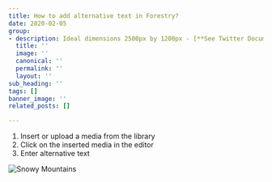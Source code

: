 ```yaml
---
title: How to add alternative text in Forestry?
date: 2020-02-05
group:
- description: Ideal dimensions 2500px by 1200px - [**See Twitter Documentation**](https://twitter.com)
  title: ''
  image: ''
  canonical: ''
  permalink: ''
  layout: ''
sub_heading: ''
tags: []
banner_image: ''
related_posts: []

---
```

1. Insert or upload a media from the library
2. Click on the inserted media in the editor
3. Enter alternative text

![Snowy Mountains](/v1516806876/uploads/2017/12/forest2.jpg)